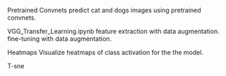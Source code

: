Pretrained Convnets predict cat and dogs images using pretrained convnets.


VGG_Transfer_Learning.ipynb
feature extraction with data augmentation.
fine-tuning with data augmentation.

Heatmaps
Visualize heatmaps of class activation for the the model.

T-sne
